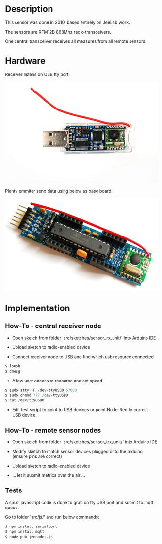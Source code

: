 
# Description

This sensor was done in 2010, based entirely on JeeLab work.

The sensors are RFM12B 868Mhz radio transceivers.

One central transceiver receives all measures from all remote sensors.  

# Hardware

Receiver listens on USB tty port:

![JeeLink](res/jeelink.jpg "JeeLink")

Plenty emmiter send data using below as base board.

![JeeNode](res/jeenode.jpg "JeeNode")


# Implementation

## How-To - central receiver node

* Open sketch from folder 'src/sketches/sensor_rx_unit/' into Arduino IDE

* Upload sketch to radio-enabled device

* Connect receiver node to USB and find which usb resource connected

```js
$ lsusb
$ dmesg
```

* Allow user access to resource and set speed

```js
$ sudo stty -F /dev/ttyUSB0 57600
$ sudo chmod 777 /dev/ttyUSB0
$ cat /dev/ttyUSB0
```

* Edit test script to point to USB devices or point Node-Red to correct USB device.


## How-To - remote sensor nodes

* Open sketch from folder 'src/sketches/sensor_trx_unit/' into Arduino IDE

* Modify sketch to match sensor devices plugged onto the arduino (ensure pins are correct)

* Upload sketch to radio-enabled device

* ... let it submit metrics over the air ...

## Tests

A small javascript code is done to grab on tty USB port and submit to mqtt queue.

Go to folder 'src/js/' and run below commands:

```js
$ npm install serialport
$ npm install mqtt
$ node pub-jeenodes.js
```


